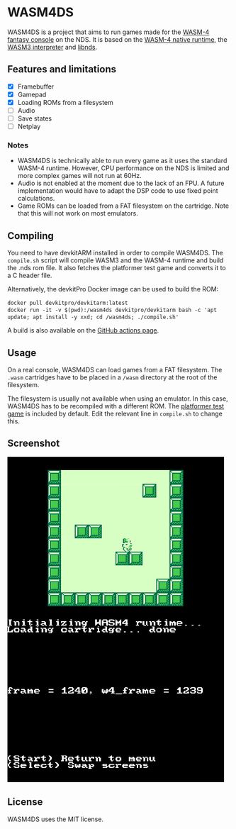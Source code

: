 # WASM4DS

WASM4DS is a project that aims to run games made for the [WASM-4 fantasy console](https://github.com/aduros/wasm4) on the NDS.
It is based on the [WASM-4 native runtime](https://github.com/aduros/wasm4/tree/main/runtimes/native/src), the [WASM3 interpreter](https://github.com/wasm3/wasm3) and [libnds](https://github.com/devkitPro/libnds).

## Features and limitations

- [x] Framebuffer
- [x] Gamepad
- [x] Loading ROMs from a filesystem
- [ ] Audio
- [ ] Save states
- [ ] Netplay

### Notes
- WASM4DS is technically able to run every game as it uses the standard WASM-4 runtime. However, CPU performance on the NDS is limited and more complex games will not run at 60Hz.
- Audio is not enabled at the moment due to the lack of an FPU. A future implementation would have to adapt the DSP code to use fixed point calculations.
- Game ROMs can be loaded from a FAT filesystem on the cartridge. Note that this will not work on most emulators.

## Compiling

You need to have devkitARM installed in order to compile WASM4DS. The `compile.sh` script will compile WASM3 and the WASM-4 runtime and build the .nds rom file. It also fetches the platformer test game and converts it to a C header file.

Alternatively, the devkitPro Docker image can be used to build the ROM:

```
docker pull devkitpro/devkitarm:latest
docker run -it -v $(pwd):/wasm4ds devkitpro/devkitarm bash -c 'apt update; apt install -y xxd; cd /wasm4ds; ./compile.sh'
```

A build is also available on the [GitHub actions page](https://github.com/stone3311/wasm4ds/actions).

## Usage

On a real console, WASM4DS can load games from a FAT filesystem. The `.wasm` cartridges have to be placed in a `/wasm` directory at the root of the filesystem.

The filesystem is usually not available when using an emulator. In this case, WASM4DS has to be recompiled with a different ROM. The [platformer test game](https://github.com/aduros/wasm4/tree/main/examples/platformer-test) is included by default. Edit the relevant line in `compile.sh` to change this.

## Screenshot

![Screenshot of WASM4DS running a game](https://github.com/stone3311/wasm4ds/blob/main/.github/img/screenshot.png?raw=true)

## License

WASM4DS uses the MIT license.

